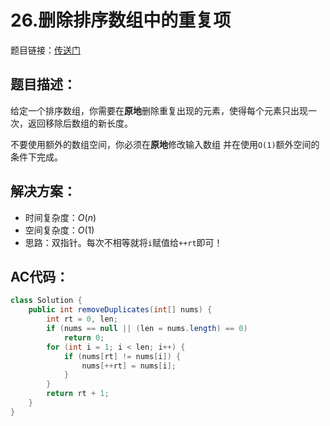 # 26.删除排序数组中的重复项
题目链接：[传送门](https://leetcode-cn.com/problems/remove-duplicates-from-sorted-array/)

## 题目描述：
给定一个排序数组，你需要在**原地**删除重复出现的元素，使得每个元素只出现一次，返回移除后数组的新长度。

不要使用额外的数组空间，你必须在**原地**修改输入数组 并在使用`O(1)`额外空间的条件下完成。

## 解决方案：
- 时间复杂度：$O(n)$
- 空间复杂度：$O(1)$
- 思路：双指针。每次不相等就将`i`赋值给`++rt`即可！

## AC代码：
```java
class Solution {
	public int removeDuplicates(int[] nums) {
		int rt = 0, len;
		if (nums == null || (len = nums.length) == 0)
			return 0;
		for (int i = 1; i < len; i++) {
			if (nums[rt] != nums[i]) {
				nums[++rt] = nums[i];
			}
		}
		return rt + 1;
	}
}
```